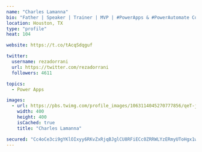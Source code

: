 ```yaml
---
name: "Charles Lamanna"
bio: "Father | Speaker | Trainer | MVP | #PowerApps & #PowerAutomate Community Super User | YouTuber Right-pointing triangle http://youtube.com/c/rezadorrani | Learn - Share - Clockwise rightwards and leftwards open circle arrows"
location: Houston, TX
type: "profile"
heat: 104

website: https://t.co/tAcqSdqguf

twitter:
  username: rezadorrani
  url: https://twitter.com/rezadorrani
  followers: 4611

topics:
  - Power Apps

images:
  - url: https://pbs.twimg.com/profile_images/1063114045270777856/qeT-jpWr_400x400.jpg
    width: 400
    height: 400
    isCached: true
    title: "Charles Lamanna"

secured: "Cc4oCe3ci9gYKlOIxyy6RKvZxRjqBJglCU8RFiECc0ZRRWLYzERmyUToHgx1wMu9e35vEkXnNFSSUX5ZpjC6J4tzi2SZTfCqwoNr/poRC5kjHSiO892OAkUu4czp8nAZz3W7D1qAe9Agzm0mSGGI+bqSSP5SAPedJiVkD4jVaIFh+hfNZ8jb9KkYWOt+nde5X5UE0D3nz8J9Q/KVOmCZ5qKgaUegZhdWifvsGys5dWTKIueJYU4bfrHXrAdm8KM+bfykU1ApTJDZPV3vIPdeE8Q0hbtqUxRGmcoRodZ0Y5dlQ5VHTlbWdlrmJJNA4Jm8jMBPYvmSXZRQyHyEvkXH5Whwo67WCuEF1ypQRJIuCOhdTTTv/pl0NuhnX0UbIoh9eJxMXmWmDu9NY0W/2rYgAv7VK2Zh8KUv+3GVtqRMC/c=;J/cZyvrL24rcBvYpzGfALg=="
---
```


